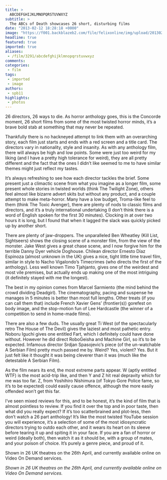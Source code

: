 ```yaml
---
title: >
  ABCDEFGHIJKLMNOPQRSTUVWXYZ
subtitle: >
  The ABCs of Death showcases 26 short, disturbing films
date: "2013-02-12 18:28:18 +0000"
image: "https://f001.backblazeb2.com/file/felixonline/img/upload/201302121827-tna08-abcs-of-death-featured-1024x561.jpg"
headline: true
featured: true
imported: true
aliases:
 - /film/3291/abcdefghijklmnopqrstuvwxyz
comments:
categories:
 - film
tags:
 - imported
 - image
authors:
 - spb11
highlights:
 - photos
---
```


26 directors, 26 ways to die. As horror anthology goes, this is the Concorde moment, 26 short films from some of the most twisted horror minds, it’s a brave bold stab at something that may never be repeated.

Thankfully there is no hackneyed attempt to link them with an overarching story, each film just starts and ends with a red screen and a title card. The directors vary in nationality, style and insanity. As with any anthology film, there will always be high and low points. Some were just too weird for my liking (and I have a pretty high tolerance for weird), they are all pretty different and the fact that the ones I didn’t like seemed to me to have similar themes might just reflect my tastes.

It’s always refreshing to see how each director tackles the brief. Some present just a climactic scene from what you imagine as a longer film, some present whole stories in twisted worlds (think The Twilight Zone), others feel almost like bizarre advert skits but without any product, and a couple attempt to make meta-horror. Many have a low budget, Troma-like feel to them (think The Toxic Avenger), there are plenty of nods to classic films and directors, and it’s a truly international undertaking (I don’t think there is a word of English spoken for the first 30 minutes). Clocking in at over two hours it is long, but I found that when it lagged the slack was quickly picked up by another short.

There are plenty of jaw-droppers. The unparalleled Ben Wheatley (Kill List, Sightseers) shows the closing scene of a monster film, from the view of the monster. Jake West gives a great chase scene, and I now forgive him for the terrible Danny Dyer vehicle Doghouse. Chilean director Ernesto Díaz Espinoza (almost unknown in the UK) gives a nice, tight little time travel film, similar in style to Nacho Vigalondo’s Timecrimes (who directs the first of the anthology). Less well known Timo Tjahjanto, gives one of the weirdest and most vile premises, but actually ends up making one of the most intriguing (it definitely stayed with me the longest).

The best in my opinion comes from Marcel Sarmiento (the mind behind the crowd dividing Deadgirl). The cinematography, pacing and suspense he manages in 5 minutes is better than most full lengths. Other treats (if you can call them that) include French Xavier Gens’ (frontier(s)) gorefest on body image, and the stop-motion fun of Lee Hardcastle (the winner of a competition to send in home-made films).

There are also a few duds. The usually great Ti West (of the spectacularly retro The House of The Devil) gives the laziest and most pathetic entry. Noboru Iguchi gives one entitled Fart, which I definitely could have done without. However he did direct RoboGeisha and Machine Girl, so it’s to be expected. Infamous director Srdjan Spasojevic’s piece (of the un-watchable A Serbian Film) pretty much passed me by. Weird? Yes, violent? Yes. But it just felt like it thought it was being cleverer than it was (much like the detestable A Serbian Film).

As the film nears its end, the most extreme parts appear. W (aptly entitled WTF) is the most acid-trip like, and then Y and Z hit real depravity which for me was too far. Z, from Yoshihiro Nishimura (of Tokyo Gore Police fame, so it’s to be expected) could easily cause offence, although the more easily offended won’t get this far.

I’ve seen mixed reviews for this, and to be honest, it’s the kind of film that is almost pointless to review. If you find it over the top and in poor taste, then what did you really expect? If it’s too scatterbrained and plot-less, then don’t watch a 26 part anthology! It’s like the most twisted YouTube session you will experience, it’s a selection of some of the most idiosyncratic directors trying to outdo each other, and it wears its heart on its sleeve before tearing it up and spiting it in your face. If you are a fan of horror or weird (ideally both), then watch it as it should be, with a group of mates, and your poison of choice. It’s purely a genre piece, and proud of it.

Shown in 26 UK theatres on the 26th April, and currently available online on Video On Demand services.

_Shown in 26 UK theatres on the 26th April, and currently available online on Video On Demand services._
